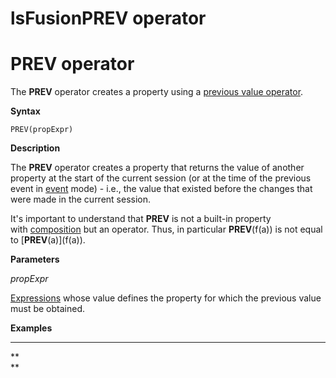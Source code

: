 # lsFusionPREV operator

# PREV operator

The **PREV** operator creates a property using a [previous value operator](Previous_value_PREV_.md).

**Syntax**

    PREV(propExpr)

**Description**

The **PREV** operator creates a property that returns the value of another property at the start of the current session (or at the time of the previous event in [event](Events_688155.html#Events-change) mode) - i.e., the value that existed before the changes that were made in the current session.

It's important to understand that **PREV** is not a built-in property with [composition](Composition_JOIN_.md) but an operator. Thus, in particular **PREV**(f(a)) is not equal to \[**PREV**(a)\](f(a)).

**Parameters**

*propExpr*

[Expressions](Expression.md) whose value defines the property for which the previous value must be obtained.

**Examples**

****



**  
**
